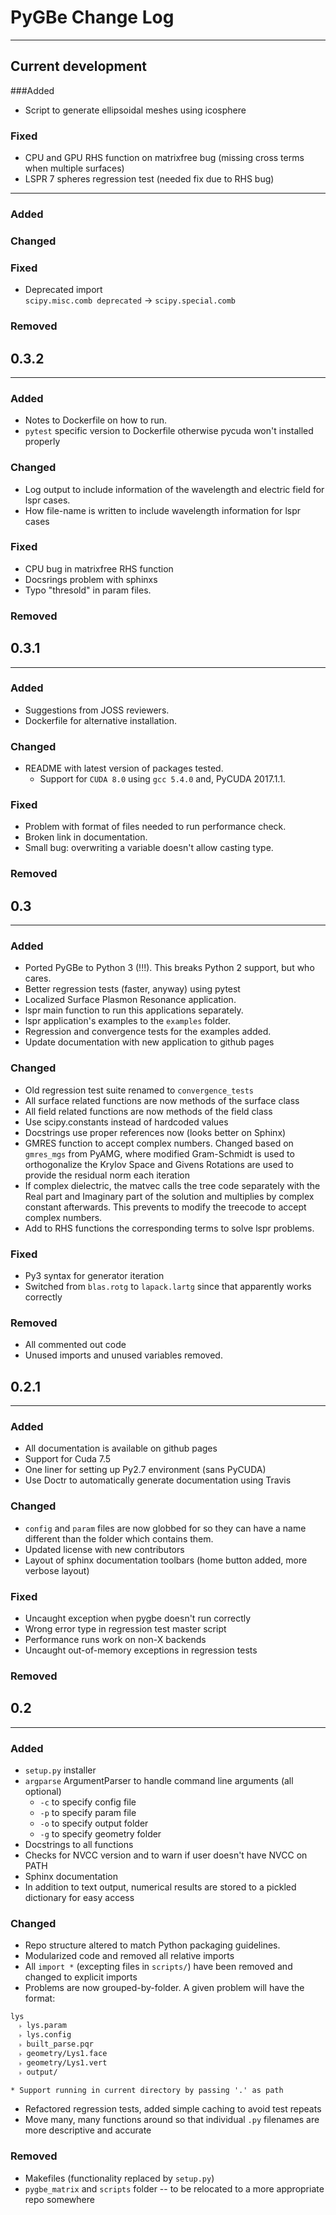 # PyGBe Change Log
----
## Current development

###Added

* Script to generate ellipsoidal meshes using icosphere 

### Fixed

* CPU and GPU RHS function on matrixfree bug (missing cross terms when multiple surfaces)
* LSPR 7 spheres regression test (needed fix due to RHS bug)    
---
### Added

### Changed

### Fixed
- Deprecated import  
      `scipy.misc.comb deprecated` -> `scipy.special.comb`
### Removed

## 0.3.2
---
### Added

* Notes to Dockerfile on how to run.
* `pytest` specific version to Dockerfile otherwise pycuda won't installed properly 

### Changed

* Log output to include information of the wavelength and electric field for lspr cases.
* How file-name is written  to include wavelength information for lspr cases

### Fixed

* CPU bug in matrixfree RHS function
* Docsrings problem with sphinxs
* Typo "thresold" in param files. 

### Removed


## 0.3.1
---
### Added

* Suggestions from JOSS reviewers.
* Dockerfile for alternative installation.

### Changed

* README with latest version of packages tested.
  * Support for `CUDA 8.0` using `gcc 5.4.0` and, PyCUDA 2017.1.1.

### Fixed

* Problem with format of files needed to run performance check.
* Broken link in documentation.
* Small bug: overwriting a variable doesn't allow casting type. 

### Removed


## 0.3
---
### Added

* Ported PyGBe to Python 3 (!!!).  This breaks Python 2 support, but who cares.
* Better regression tests (faster, anyway) using pytest
* Localized Surface Plasmon Resonance application.
* lspr main function to run this applications separately. 
* lspr application's examples to the `examples` folder.
* Regression and convergence tests for the examples added. 
* Update documentation with new application to github pages

### Changed

* Old regression test suite renamed to `convergence_tests`
* All surface related functions are now methods of the surface class
* All field related functions are now methods of the field class
* Use scipy.constants instead of hardcoded values
* Docstrings use proper references now (looks better on Sphinx)
* GMRES function to accept complex numbers. Changed based on `gmres_mgs`
from PyAMG, where modified Gram-Schmidt is used to orthogonalize the
Krylov Space and Givens Rotations are used to provide the residual 
norm each iteration
* If complex dielectric, the matvec calls the tree code
separately with the Real part and Imaginary part of the solution and
multiplies by complex constant afterwards. This prevents to modify the 
treecode to accept complex numbers.
* Add to RHS functions the corresponding terms to solve lspr problems.


### Fixed

* Py3 syntax for generator iteration
* Switched from `blas.rotg` to `lapack.lartg` since that apparently works correctly

### Removed

* All commented out code
* Unused imports and unused variables removed.


## 0.2.1
---
### Added

* All documentation is available on github pages
* Support for Cuda 7.5
* One liner for setting up Py2.7 environment (sans PyCUDA)
* Use Doctr to automatically generate documentation using Travis

### Changed
* `config` and `param` files are now globbed for so they can have a name different
  than the folder which contains them.  
* Updated license with new contributors
* Layout of sphinx documentation toolbars (home button added, more verbose layout)

### Fixed

* Uncaught exception when pygbe doesn't run correctly
* Wrong error type in regression test master script
* Performance runs work on non-X backends
* Uncaught out-of-memory exceptions in regression tests

### Removed


## 0.2
---
### Added
* `setup.py` installer
* `argparse` ArgumentParser to handle command line arguments (all optional)
  * `-c` to specify config file
  * `-p` to specify param file
  * `-o` to specify output folder
  * `-g` to specify geometry folder
* Docstrings to all functions
* Checks for NVCC version and to warn if user doesn't have NVCC on PATH
* Sphinx documentation
* In addition to text output, numerical results are stored to a pickled dictionary for easy access
  
### Changed
* Repo structure altered to match Python packaging guidelines.
* Modularized code and removed all relative imports
* All `import *` (excepting files in `scripts/`) have been removed and changed to explicit imports
* Problems are now grouped-by-folder.  A given problem will have the format:
```
lys 
  ˫ lys.param
  ˫ lys.config
  ˫ built_parse.pqr
  ˫ geometry/Lys1.face
  ˫ geometry/Lys1.vert
  ˫ output/

* Support running in current directory by passing '.' as path
```
* Refactored regression tests, added simple caching to avoid test repeats
* Move many, many functions around so that individual `.py` filenames are more descriptive and accurate

### Removed
* Makefiles (functionality replaced by `setup.py`)
* `pygbe_matrix` and `scripts` folder -- to be relocated to a more appropriate repo somewhere

